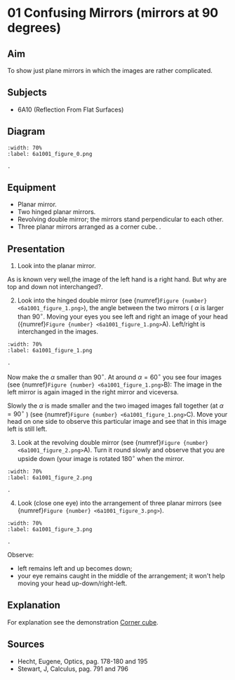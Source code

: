 # 01 Confusing Mirrors (mirrors at 90 degrees) 

  
## Aim   
 To show just plane mirrors in which the images are rather complicated.    
  
## Subjects   
* 6A10 (Reflection From Flat Surfaces)   

## Diagram
   
```{figure} figures/figure_0.png  
:width: 70%  
:label: 6a1001_figure_0.png  

. 
```

## Equipment
 *  Planar mirror. 
 *  Two hinged planar mirrors. 
 *  Revolving double mirror; the mirrors stand perpendicular to each other. 
 *  Three planar mirrors arranged as a corner cube. .
    
  
## Presentation   
1. Look into the planar mirror.

As is known very well,the image of the left hand is a right hand. But why are top and down not interchanged?.

2. Look into the hinged double mirror (see {numref}`Figure {number} <6a1001_figure_1.png>`), the angle between the two mirrors ( $\alpha$ is larger than $90^{\circ}$. Moving your eyes you see left and right an image of your head ({numref}`Figure {number} <6a1001_figure_1.png>`A). Left/right is interchanged in the images.    
```{figure} figures/figure_1.png  
:width: 70%  
:label: 6a1001_figure_1.png  

. 
```
Now make the $\alpha$ smaller than $90^{\circ}$. At around $\alpha=60^{\circ}$ you see four images (see {numref}`Figure {number} <6a1001_figure_1.png>`B): The image in the left mirror is again imaged in the right mirror and viceversa.

Slowly the $\alpha$ is made smaller and the two imaged images fall together (at $\alpha=90^{\circ}$ ) (see {numref}`Figure {number} <6a1001_figure_1.png>`C). Move your head on one side to observe this particular image and see that in this image left is still left.

3. Look at the revolving double mirror (see {numref}`Figure {number} <6a1001_figure_2.png>`A). Turn it round slowly and observe that you are upside down (your image is rotated $180^{\circ}$ when the mirror.  

```{figure} figures/figure_2.png  
:width: 70%  
:label: 6a1001_figure_2.png  

. 
```

4. Look (close one eye) into the arrangement of three planar mirrors (see {numref}`Figure {number} <6a1001_figure_3.png>`).
  
```{figure} figures/figure_3.png  
:width: 70%  
:label: 6a1001_figure_3.png  

. 
```
Observe:
- left remains left and up becomes down; 
- your eye remains caught in the middle of the arrangement; it won't help moving your head up-down/right-left.  
  
## Explanation   
 For explanation see the demonstration [Corner cube](../6A1002%20Corner%20Cube/6A1002.md).
  
## Sources
 *  Hecht, Eugene, Optics, pag. 178-180 and 195 
 *  Stewart, J, Calculus, pag. 791 and 796
  